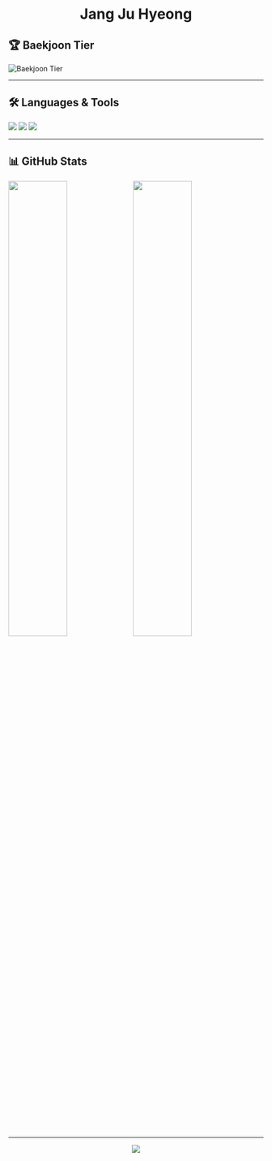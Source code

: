 <h1 align="center">Jang Ju Hyeong</h1>

## 🏆 Baekjoon Tier

<p align="left">
  <img src="http://mazassumnida.wtf/api/generate_badge?boj=여기에_백준_아이디_입력" alt="Baekjoon Tier"/>
</p>

---

## 🛠️ Languages & Tools

<p>
  <img src="https://img.shields.io/badge/JavaScript-F7DF1E?style=flat&logo=javascript&logoColor=black"/>
  <img src="https://img.shields.io/badge/React-61DAFB?style=flat&logo=react&logoColor=black"/>
  <img src="https://img.shields.io/badge/Java-007396?style=flat&logo=java&logoColor=white"/>
</p>

---

## 📊 GitHub Stats

<p align="left">
  <img src="https://github-readme-stats.vercel.app/api?username=JuHyeong424&show_icons=true&theme=default" width="48%"/>
  <img src="https://github-readme-stats.vercel.app/api/top-langs/?username=JuHyeong424&layout=compact&theme=default" width="48%"/>
</p>

---

<p align="center">
  <img src="https://capsule-render.vercel.app/api?type=waving&color=gradient&height=100&section=footer"/>
</p>
